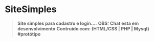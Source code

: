 # SiteSimples
> **Site simples para cadastro e login....**
>  **OBS: Chat esta em desenvolvimento**
>  **Contruido com: (HTML/CSS | PHP | Mysql)**
**#protótipo**
